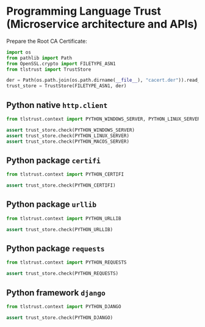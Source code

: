 # Programming Language Trust (Microservice architecture and APIs)

Prepare the Root CA Certificate:

```py
import os
from pathlib import Path
from OpenSSL.crypto import FILETYPE_ASN1
from tlstrust import TrustStore

der = Path(os.path.join(os.path.dirname(__file__), "cacert.der")).read_bytes()
trust_store = TrustStore(FILETYPE_ASN1, der)
```

## Python native `http.client`

```py
from tlstrust.context import PYTHON_WINDOWS_SERVER, PYTHON_LINUX_SERVER, PYTHON_MACOS_SERVER

assert trust_store.check(PYTHON_WINDOWS_SERVER)
assert trust_store.check(PYTHON_LINUX_SERVER)
assert trust_store.check(PYTHON_MACOS_SERVER)
```

## Python package `certifi`

```py
from tlstrust.context import PYTHON_CERTIFI

assert trust_store.check(PYTHON_CERTIFI)
```

## Python package `urllib`

```py
from tlstrust.context import PYTHON_URLLIB

assert trust_store.check(PYTHON_URLLIB)
```

## Python package `requests`

```py
from tlstrust.context import PYTHON_REQUESTS

assert trust_store.check(PYTHON_REQUESTS)
```

## Python framework `django`

```py
from tlstrust.context import PYTHON_DJANGO

assert trust_store.check(PYTHON_DJANGO)
```
